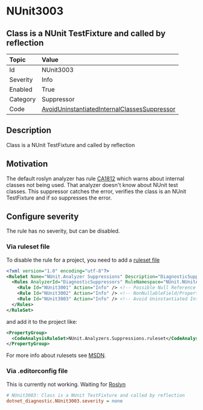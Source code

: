 # NUnit3003

## Class is a NUnit TestFixture and called by reflection

| Topic    | Value
| :--      | :--
| Id       | NUnit3003
| Severity | Info
| Enabled  | True
| Category | Suppressor
| Code     | [AvoidUninstantiatedInternalClassesSuppressor](https://github.com/nunit/nunit.analyzers/blob/master/src/nunit.analyzers/DiagnosticSuppressors/AvoidUninstantiatedInternalClassesSuppressor.cs)

## Description

Class is a NUnit TestFixture and called by reflection

## Motivation

The default roslyn analyzer has rule [CA1812](https://learn.microsoft.com/en-us/dotnet/fundamentals/code-analysis/quality-rules/ca1812)
which warns about internal classes not being used.
That analyzer doesn't know about NUnit test classes.
This suppressor catches the error, verifies the class is an NUnit TestFixture and if so suppresses the error.

<!-- start generated config severity -->
## Configure severity

The rule has no severity, but can be disabled.

### Via ruleset file

To disable the rule for a project, you need to add a
[ruleset file](https://github.com/nunit/nunit.analyzers/blob/master/src/nunit.analyzers/DiagnosticSuppressors/NUnit.Analyzers.Suppressions.ruleset)

```xml
<?xml version="1.0" encoding="utf-8"?>
<RuleSet Name="NUnit.Analyzer Suppressions" Description="DiagnosticSuppression Rules" ToolsVersion="12.0">
  <Rules AnalyzerId="DiagnosticSuppressors" RuleNamespace="NUnit.NUnitAnalyzers">
    <Rule Id="NUnit3001" Action="Info" /> <!-- Possible Null Reference -->
    <Rule Id="NUnit3002" Action="Info" /> <!-- NonNullableField/Property is Uninitialized -->
    <Rule Id="NUnit3003" Action="Info" /> <!-- Avoid Uninstantiated Internal Classes -->
  </Rules>
</RuleSet>
```

and add it to the project like:

```xml
<PropertyGroup>
  <CodeAnalysisRuleSet>NUnit.Analyzers.Suppressions.ruleset</CodeAnalysisRuleSet>
</PropertyGroup>
```

For more info about rulesets see [MSDN](https://learn.microsoft.com/en-us/visualstudio/code-quality/using-rule-sets-to-group-code-analysis-rules?view=vs-2022).

### Via .editorconfig file

This is currently not working. Waiting for [Roslyn](https://github.com/dotnet/roslyn/issues/49727)

```ini
# NUnit3003: Class is a NUnit TestFixture and called by reflection
dotnet_diagnostic.NUnit3003.severity = none
```
<!-- end generated config severity -->
